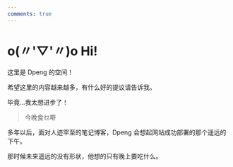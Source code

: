 ```yaml
---
comments: true
---
```

# o(〃'▽'〃)o Hi!

这里是 Dpeng 的空间！

希望这里的内容越来越多，有什么好的提议请告诉我。

毕竟...我太想进步了！

>今晚食乜嘢 

多年以后，面对人迹罕至的笔记博客，Dpeng 会想起网站成功部署的那个遥远的下午。

那时候未来遥远的没有形状，他想的只有晚上要吃什么。